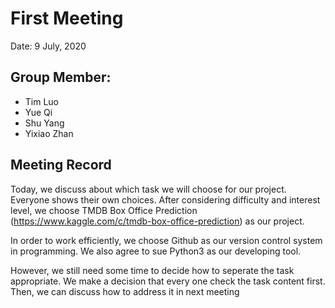# First Meeting

Date: 9 July, 2020

## Group Member:
- Tim Luo
- Yue Qi
- Shu Yang
- Yixiao Zhan

## Meeting Record
Today, we discuss about which task we will choose for our project. Everyone shows their own choices. After considering difficulty and interest level, we choose TMDB Box Office Prediction (https://www.kaggle.com/c/tmdb-box-office-prediction) as our project. 

In order to work efficiently, we choose Github as our version control system in programming. We also agree to sue Python3 as our developing tool. 

However, we still need some time to decide how to seperate the task appropriate. We make a decision that every one check the task content first. Then, we can discuss how to address it in next meeting

